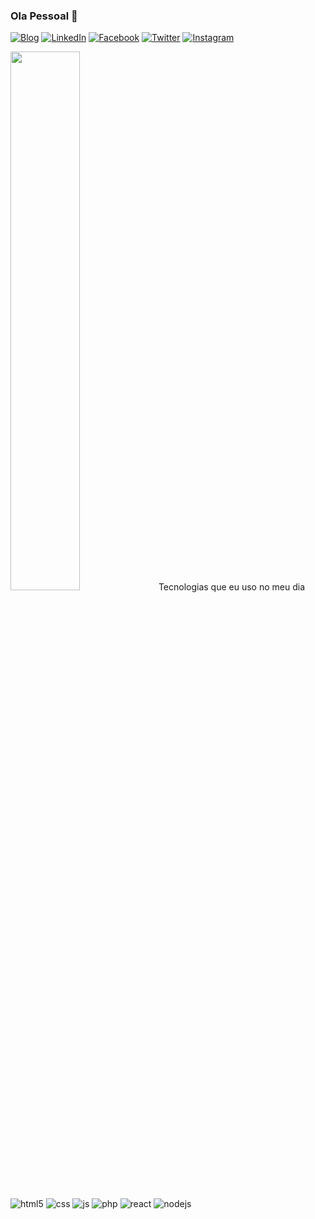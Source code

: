 ### Ola Pessoal  👋

<!--
**CaioFernandes10/CaioFernandes10** is a ✨ _special_ ✨ repository because its `README.md` (this file) appears on your GitHub profile.

Here are some ideas to get you started:

- 🔭 I’m currently working on ...
- 🌱 I’m currently learning ...
- 👯 I’m looking to collaborate on ...
- 🤔 I’m looking for help with ...
- 💬 Ask me about ...
- 📫 How to reach me: ...
- 😄 Pronouns: ...
- ⚡ Fun fact: ...
-->


[![Blog](https://img.shields.io/website?label=Bas.inf.br&style=for-the-badge&url=https://bas.inf.br/)](https://bas.inf.br)
[![LinkedIn](https://img.shields.io/badge/LinkedIn-0077B5?style=for-the-badge&logo=linkedin&logoColor=white)](https://www.linkedin.com/in/)
[![Facebook](https://img.shields.io/badge/Facebook-1877F2?style=for-the-badge&logo=facebook&logoColor=white)](https://www.facebook.com/)
[![Twitter](https://img.shields.io/badge/Twitter-1DA1F2?style=for-the-badge&logo=twitter&logoColor=white)](https://instagram.com/)
[![Instagram](https://img.shields.io/badge/Instagram-E4405F?style=for-the-badge&logo=instagram&logoColor=white)](https://instagram.com/)

<div style="display: inline_block">
  <img width="47%" src="https://github-readme-stats.vercel.app/api?username=vespidhook&show_icons=true&theme=algolia&line_height=27%22%3E
  <img width="42%" src="https://github-readme-stats.vercel.app/api/top-langs/?username=vespidhook&layout=compact&theme=algolia%22/%3E
</div>

## Tecnologias que eu uso no meu dia

<div style="display: inline_block">
  <img align="center" alt="html5" src="https://img.shields.io/badge/HTML5-E34F26?style=for-the-badge&logo=html5&logoColor=white" />
  <img align="center" alt="css" src="https://img.shields.io/badge/CSS3-1572B6?style=for-the-badge&logo=css3&logoColor=white" />
  <img align="center" alt="js" src="https://img.shields.io/badge/JavaScript-F7DF1E?style=for-the-badge&logo=javascript&logoColor=black" />
  <img align="center" alt="php" src="https://img.shields.io/badge/PHP-777BB4?style=for-the-badge&logo=php&logoColor=white" />
  <img align="center" alt="react" src="https://img.shields.io/badge/React-20232A?style=for-the-badge&logo=react&logoColor=61DAFB" />
  <img align="center" alt="nodejs" src="https://img.shields.io/badge/Node.js-43853D?style=for-the-badge&logo=node.js&logoColor=white" />
</div><br/>





